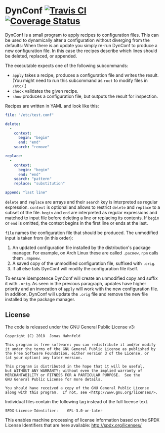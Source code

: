 DynConf [![Travis CI](https://travis-ci.org/hahnjo/dynconf.svg?branch=master)](https://travis-ci.org/hahnjo/dynconf) [![Coverage Status](https://coveralls.io/repos/github/hahnjo/dynconf/badge.svg?branch=master)](https://coveralls.io/github/hahnjo/dynconf?branch=master)
=======

DynConf is a small program to apply recipes to configuration files.
This can be used to dynamically alter a configuration without diverging from the defaults:
When there is an update you simply re-run DynConf to produce a new configuration file.
In this case the recipes describe which lines should be deleted, replaced, or appended.

The executable expects one of the following subcommands:
 * `apply` takes a recipe, produces a configuration file and writes the result.
   (You might need to run this subcommand as `root` to modify files in `/etc/`.)
 * `check` validates the given recipe.
 * `show` produces a configuration file, but outputs the result for inspection.

Recipes are written in YAML and look like this:
```yaml
file: "/etc/test.conf"

delete:
  -
    context:
      begin: "begin"
      end: "end"
    search: "remove"

replace:
  -
    context:
      begin: "begin"
      end: "end"
    search: "pattern"
    replace: "substitution"

append: "last line"
```
`delete` and `replace` are arrays and their `search` key is interpreted as regular expression.
`context` is optional and allows to restrict `delete` and `replace` to a subset of the file.
`begin` and `end` are interpreted as regular expressions and matched to input file before deleting a line or replacing its contents.
If `begin` or `end` is omitted, the context begins in the first line or ends at the last.

`file` names the configuration file that should be produced.
The unmodified input is taken from (in this order):
1. An updated configuration file installed by the distribution's package manager.
   For example, on Arch Linux these are called `.pacnew`, `rpm` calls them `.rmpnew`.
2. A saved copy of the unmodified configuration file, suffixed with `.orig`.
3. If all else fails DynConf will modify the configuration file itself.

To ensure idempotence DynConf will create an unmodified copy and suffix it with `.orig`.
As seen in the previous paragraph, updates have higher priority and an invocation of `apply` will work with the new configuration file.
In addition, DynConf will update the `.orig` file and remove the new file installed by the package manager.

License
-------

The code is released under the GNU General Public License v3:

    Copyright (C) 2018  Jonas Hahnfeld

    This program is free software: you can redistribute it and/or modify
    it under the terms of the GNU General Public License as published by
    the Free Software Foundation, either version 3 of the License, or
    (at your option) any later version.

    This program is distributed in the hope that it will be useful,
    but WITHOUT ANY WARRANTY; without even the implied warranty of
    MERCHANTABILITY or FITNESS FOR A PARTICULAR PURPOSE.  See the
    GNU General Public License for more details.

    You should have received a copy of the GNU General Public License
    along with this program.  If not, see <http://www.gnu.org/licenses/>.

Individual files contain the following tag instead of the full license text.

	SPDX-License-Identifier:	GPL-3.0-or-later

This enables machine processing of license information based on the SPDX
License Identifiers that are here available: http://spdx.org/licenses/

